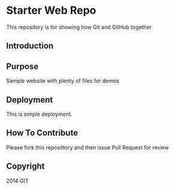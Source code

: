 # Starter Web Repo

This repository is for showing how Git and GitHub together

## Introduction

## Purpose

Sample website with plenty of files for demos

## Deployment
This is simple deployment.

## How To Contribute
Please fork this reposittory and then issue Pull Request for review

## Copyright
2014 GIT